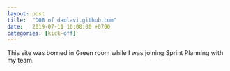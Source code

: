 ```yaml
---
layout: post
title:  "DOB of daolavi.github.com"
date:   2019-07-11 10:00:00 +0700
categories: [kick-off]
---
```

This site was borned in Green room while I was joining Sprint Planning with my team.
